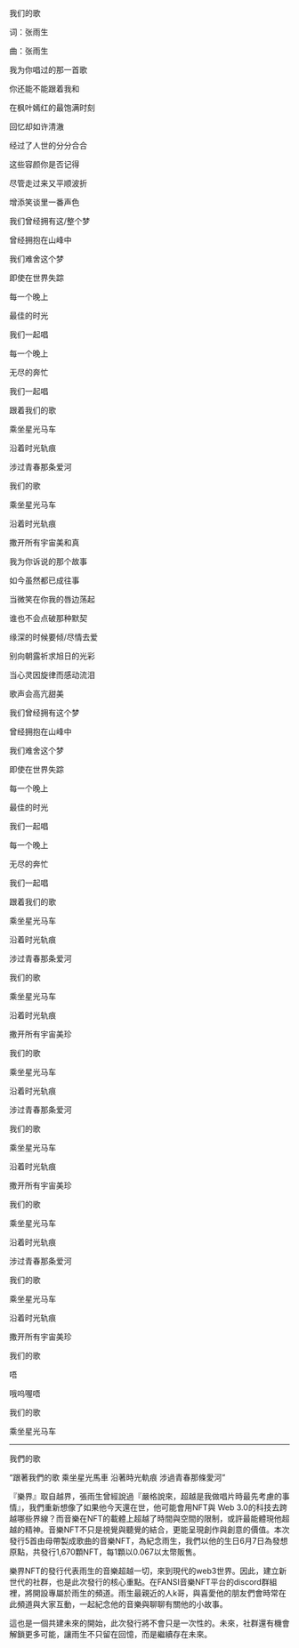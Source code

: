 我们的歌

词：张雨生

曲：张雨生

我为你唱过的那一首歌

你还能不能跟着我和

在枫叶嫣红的最饱满时刻

回忆却如许清澈

经过了人世的分分合合

这些容颜你是否记得

尽管走过来又平顺波折

增添笑谈里一番声色

我们曾经拥有这/整个梦

曾经拥抱在山峰中

我们难舍这个梦

即使在世界失踪

每一个晚上

最佳的时光

我们一起唱

每一个晚上

无尽的奔忙

我们一起唱

跟着我们的歌

乘坐星光马车

沿着时光轨痕

涉过青春那条爱河

我们的歌

乘坐星光马车

沿着时光轨痕

撒开所有宇宙美和真

我为你诉说的那个故事

如今虽然都已成往事

当微笑在你我的唇边荡起

谁也不会点破那种默契

缘深的时候要倾/尽情去爱

别向朝露祈求旭日的光彩

当心灵因旋律而感动流泪

歌声会高亢甜美

我们曾经拥有这个梦

曾经拥抱在山峰中

我们难舍这个梦

即使在世界失踪

每一个晚上

最佳的时光

我们一起唱

每一个晚上

无尽的奔忙

我们一起唱

跟着我们的歌

乘坐星光马车

沿着时光轨痕

涉过青春那条爱河

我们的歌

乘坐星光马车

沿着时光轨痕

撒开所有宇宙美珍

我们的歌

乘坐星光马车

沿着时光轨痕

涉过青春那条爱河

我们的歌

乘坐星光马车

沿着时光轨痕

撒开所有宇宙美珍

我们的歌

乘坐星光马车

沿着时光轨痕

涉过青春那条爱河

我们的歌

乘坐星光马车

沿着时光轨痕

撒开所有宇宙美珍

我们的歌

唔

哦呜喔唔

我们的歌

乘坐星光马车

----------

我們的歌

“跟著我們的歌 乘坐星光馬車
沿著時光軌痕 涉過青春那條愛河”

『樂界』取自越界，張雨生曾經說過『嚴格說來，超越是我做唱片時最先考慮的事情』，我們重新想像了如果他今天還在世，他可能會用NFT與 Web 3.0的科技去跨越哪些界線？而音樂在NFT的載體上超越了時間與空間的限制，或許最能體現他超越的精神。音樂NFT不只是視覺與聽覺的結合，更能呈現創作與創意的價值。本次發行5首由母帶製成歌曲的音樂NFT，為紀念雨生，我們以他的生日6月7日為發想原點，共發行1,670顆NFT，每1顆以0.067以太幣販售。

樂界NFT的發行代表雨生的音樂超越一切，來到現代的web3世界。因此，建立新世代的社群，也是此次發行的核心重點。在FANSI音樂NFT平台的discord群組裡，將開設專屬於雨生的頻道。雨生最親近的人k哥，與喜愛他的朋友們會時常在此頻道與大家互動，一起紀念他的音樂與聊聊有關他的小故事。

這也是一個共建未來的開始，此次發行將不會只是一次性的。未來，社群還有機會解鎖更多可能，讓雨生不只留在回憶，而是繼續存在未來。
